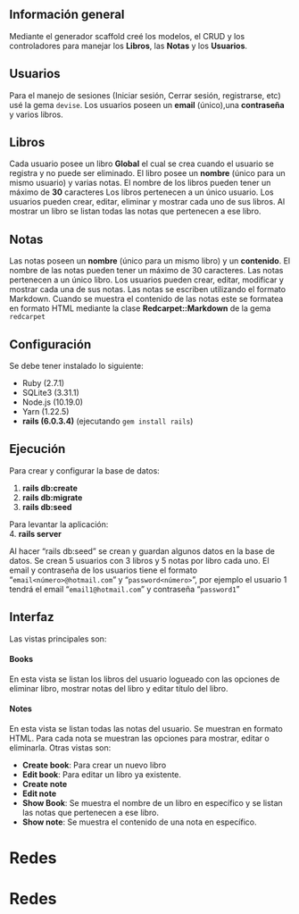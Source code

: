 ## Información general
Mediante el generador scaffold creé los modelos, el CRUD y los controladores para manejar los **Libros**, las **Notas** y los **Usuarios**.

## Usuarios
Para el manejo de sesiones (Iniciar sesión, Cerrar sesión, registrarse, etc) usé la gema `devise`. Los usuarios poseen un **email** (único),una **contraseña** y varios libros. 

## Libros
Cada usuario posee un libro **Global** el cual se crea cuando el usuario se registra y no puede ser eliminado. El libro posee un **nombre** (único para un mismo usuario) y varias notas.  El nombre de los libros pueden tener un máximo de **30** caracteres 
Los libros pertenecen a un único usuario.
Los usuarios pueden crear, editar, eliminar y mostrar cada uno de sus libros. Al mostrar un libro se listan todas las notas que pertenecen a ese libro.

## Notas
Las notas poseen un **nombre** (único para un mismo libro) y un **contenido**. El nombre de las notas pueden tener un máximo de 30 caracteres.
Las notas pertenecen a un único libro.
Los usuarios pueden crear, editar, modificar y mostrar cada una de sus notas. Las notas se escriben utilizando el formato Markdown. Cuando se muestra el contenido de las notas este se formatea en formato HTML mediante la clase **Redcarpet::Markdown** de la gema `redcarpet` 

## Configuración
Se debe tener instalado lo siguiente:
* Ruby (2.7.1)
* SQLite3 (3.31.1)
* Node.js (10.19.0)
* Yarn (1.22.5)
* **rails (6.0.3.4)** (ejecutando `gem install rails`)

## Ejecución
Para crear y configurar la base de datos:
1. **rails db:create**
2. **rails db:migrate** 
3. **rails db:seed** 

Para levantar la aplicación:  
4. **rails server**

Al hacer “rails db:seed” se crean y guardan algunos datos en la base de datos. Se crean 5 usuarios con 3 libros y 5 notas por libro cada uno. El email y contraseña de los usuarios tiene el formato “`email<número>@hotmail.com`” y “`password<número>`”, por ejemplo el usuario 1 tendrá el email “`email1@hotmail.com`” y contraseña “`password1`”

## Interfaz
Las vistas principales son:
#### Books 
En esta vista se listan los libros del usuario logueado con las opciones de eliminar libro, mostrar notas del libro y editar título del libro.
#### Notes
En esta vista se listan todas las notas del usuario. Se muestran en formato HTML. Para cada nota se muestran las opciones para mostrar, editar o eliminarla.
Otras vistas son:
* **Create book**: Para crear un nuevo libro
* **Edit book**: Para editar un libro ya existente.
* **Create note**
* **Edit note**
* **Show Book**: Se muestra el nombre de un libro en específico y se listan las notas que pertenecen a ese libro.
* **Show note**: Se muestra el contenido de una nota en específico.
# Redes
# Redes

